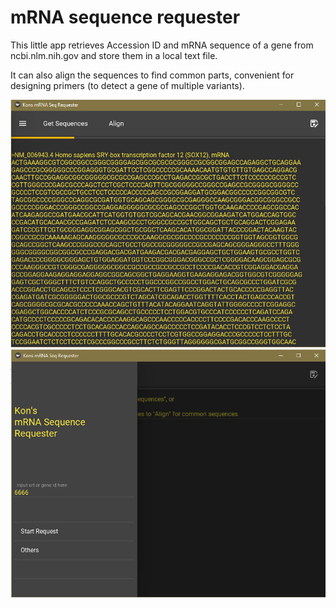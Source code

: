 # mRNA sequence requester
This little app retrieves Accession ID and mRNA sequence of a gene from ncbi.nlm.nih.gov and store them in a local text file.   

It can also align the sequences to find common parts, convenient for designing primers (to detect a gene of multiple variants).


![screenshot1](S_165.jpeg)
![screenshot2](S_193.jpeg)
